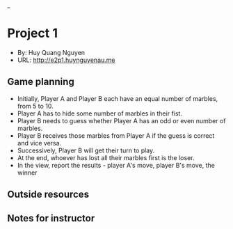 _

# Project 1
+ By: Huy Quang Nguyen
+ URL: <http://e2p1.huynguyenau.me>

## Game planning
+ Initially, Player A and Player B each have an equal number of marbles, from 5 to 10.
+ Player A has to hide some number of marbles in their fist.
+ Player B needs to guess whether Player A has an odd or even number of marbles.
+ Player B receives those marbles from Player A if the guess is correct and vice versa.
+ Successively, Player B will get their turn to play.
+ At the end, whoever has lost all their marbles first is the loser.
+ In the view, report the results - player A's move, player B's move, the winner

## Outside resources


## Notes for instructor
